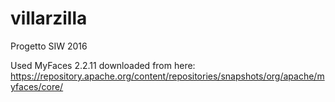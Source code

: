 # villarzilla
Progetto SIW 2016

Used MyFaces 2.2.11 downloaded from here:
https://repository.apache.org/content/repositories/snapshots/org/apache/myfaces/core/
